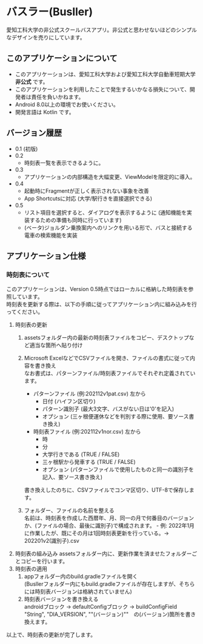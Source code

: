 # バスラー(Busller)
愛知工科大学の非公式スクールバスアプリ。非公式と思わせないほどのシンプルなデザインを売りにしています。

## このアプリケーションについて
- このアプリケーションは、愛知工科大学および愛知工科大学自動車短期大学 __非公式__ です。
- このアプリケーションを利用したことで発生するいかなる損失について、開発者は責任を負いかねます。
- Android 8.0以上の環境でお使いください。
- 開発言語は Kotlin です。

## バージョン履歴
- 0.1 (初版)
- 0.2
	- 時刻表一覧を表示できるように。
- 0.3
	- アプリケーションの内部構造を大幅変更、ViewModelを限定的に導入。
- 0.4
	- 起動時にFragmentが正しく表示されない事象を改善
	- App Shortcutsに対応 (大学/駅行きを直接選択できる)
- 0.5
	- リスト項目を選択すると、ダイアログを表示するように
	(通知機能を実装するための準備も同時に行っています)
	- (ベータ)ジョルダン乗換案内へのリンクを用いる形で、バスと接続する電車の検索機能を実装
## アプリケーション仕様
### 時刻表について
このアプリケーションは、Version 0.5時点ではローカルに格納した時刻表を参照しています。<br/>
時刻表を更新する際は、以下の手順に従ってアプリケーション内に組み込みを行ってください。
1. 時刻表の更新
	1. assetsフォルダー内の最新の時刻表ファイルをコピー、デスクトップなど適当な箇所へ貼り付け
	1. Microsoft ExcelなどでCSVファイルを開き、ファイルの書式に従って内容を書き換え<br/>
		なお書式は、パターンファイル/時刻表ファイルでそれぞれ定義されています。
		- パターンファイル (例:202112v1pat.csv)
		左から
			- 日付 (ハイフン区切り)
			- パターン識別子 (最大3文字、バスがない日は'0'を記入)
			- オプション (三ヶ根便運休などを判別する際に使用、要ソース書き換え)
		- 時刻表ファイル (例:202112v1nor.csv)
		左から
			- 時
			- 分
			- 大学行きである (TRUE / FALSE)
			- 三ヶ根駅から発車する (TRUE / FALSE)
			- オプション (パターンファイルで使用したものと同一の識別子を記入、要ソース書き換え)

		書き換えしたのちに、CSVファイルでコンマ区切り、UTF-8で保存します。
	1. フォルダー、ファイルの名前を整える<br/>
		名前は、時刻表を作成した西暦年、月、同一の月で何番目のバージョンか、(ファイルの場合、最後に識別子)で構成されます。
			- 例: 2022年1月に作業したが、既にその月は1回時刻表更新を行っている。-> 202201v2(識別子).csv
1. 時刻表の組み込み
	assetsフォルダー内に、更新作業を済ませたフォルダーごとコピーを行います。
1. 時刻表の適用
	1. appフォルダー内のbuild.gradleファイルを開く<br/>
		(Busllerフォルダー内にもbuild.gradleファイルが存在しますが、そちらには時刻表バージョンは格納されていません)
	1. 時刻表バージョンを書き換える<br/>
		androidブロック -> defaultConfigブロック -> buildConfigField "String", "DIA_VERSION", "\"(バージョン)\""　の(バージョン)箇所を書き換えます。

以上で、時刻表の更新が完了します。
